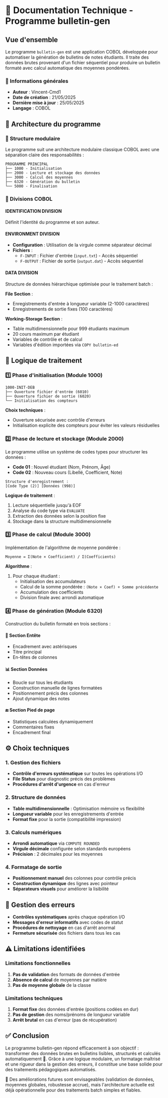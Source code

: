 # 📄 Documentation Technique - Programme bulletin-gen

## Vue d'ensemble

Le programme `bulletin-gen` est une application COBOL développée pour automatiser la génération de bulletins de notes étudiants. Il traite des données brutes provenant d'un fichier séquentiel pour produire un bulletin formaté avec calcul automatique des moyennes pondérées.

### 📌 Informations générales
- **Auteur** : Vincent-Cmd1
- **Date de création** : 21/05/2025
- **Dernière mise à jour** : 25/05/2025
- **Langage** : COBOL

 ## 🧱 Architecture du programme

 ### 🧩 Structure modulaire

Le programme suit une architecture modulaire classique COBOL avec une séparation claire des responsabilités :

```
PROGRAMME PRINCIPAL
├── 1000 - Initialisation
├── 2000 - Lecture et stockage des données
├── 3000 - Calcul des moyennes
├── 6320 - Génération du bulletin
└── 5000 - Finalisation
```

### 🔖 Divisions COBOL

#### IDENTIFICATION DIVISION
Définit l'identité du programme et son auteur.

#### ENVIRONMENT DIVISION
- **Configuration** : Utilisation de la virgule comme séparateur décimal
- **Fichiers** :
  - `F-INPUT` : Fichier d'entrée (`input.txt`) - Accès séquentiel
  - `F-OUTPUT` : Fichier de sortie (`output.dat`) - Accès séquentiel

#### DATA DIVISION
Structure de données hiérarchique optimisée pour le traitement batch :

**File Section** :
- Enregistrements d'entrée à longueur variable (2-1000 caractères)
- Enregistrements de sortie fixes (100 caractères)

**Working-Storage Section** :
- Table multidimensionnelle pour 999 étudiants maximum
- 20 cours maximum par étudiant
- Variables de contrôle et de calcul
- Variables d'édition importées via `COPY bulletin-ed`

## 🔄 Logique de traitement

### 1️⃣ Phase d'initialisation (Module 1000)

```cobol
1000-INIT-DEB
├── Ouverture fichier d'entrée (6010)
├── Ouverture fichier de sortie (6020)
└── Initialisation des compteurs
```

**Choix techniques** :
- Ouverture sécurisée avec contrôle d'erreurs
- Initialisation explicite des compteurs pour éviter les valeurs résiduelles

### 2️⃣ Phase de lecture et stockage (Module 2000)

Le programme utilise un système de codes types pour structurer les données :

- **Code 01** : Nouvel étudiant (Nom, Prénom, Âge)
- **Code 02** : Nouveau cours (Libellé, Coefficient, Note)

```cobol
Structure d'enregistrement :
[Code Type (2)] [Données (998)]
```

**Logique de traitement** :
1. Lecture séquentielle jusqu'à EOF
2. Analyse du code type via `EVALUATE`
3. Extraction des données selon la position fixe
4. Stockage dans la structure multidimensionnelle

### 3️⃣ Phase de calcul (Module 3000)

Implémentation de l'algorithme de moyenne pondérée :

```
Moyenne = Σ(Note × Coefficient) / Σ(Coefficients)
```

**Algorithme** :
1. Pour chaque étudiant :
   - Initialisation des accumulateurs
   - Calcul de la somme pondérée : `(Note × Coef) + Somme précédente`
   - Accumulation des coefficients
   - Division finale avec arrondi automatique

### 4️⃣ Phase de génération (Module 6320)

Construction du bulletin formaté en trois sections :

#### 🧾 Section Entête
- Encadrement avec astérisques
- Titre principal
- En-têtes de colonnes

#### 📊 Section Données
- Boucle sur tous les étudiants
- Construction manuelle de lignes formatées
- Positionnement précis des colonnes
- Ajout dynamique des notes

#### 🔚 Section Pied de page
- Statistiques calculées dynamiquement
- Commentaires fixes
- Encadrement final

## ⚙️ Choix techniques

### 1. Gestion des fichiers
- **Contrôle d'erreurs systématique** sur toutes les opérations I/O
- **File Status** pour diagnostic précis des problèmes
- **Procédures d'arrêt d'urgence** en cas d'erreur

### 2. Structure de données
- **Table multidimensionnelle** : Optimisation mémoire vs flexibilité
- **Longueur variable** pour les enregistrements d'entrée
- **Format fixe** pour la sortie (compatibilité impression)

### 3. Calculs numériques
- **Arrondi automatique** via `COMPUTE ROUNDED`
- **Virgule décimale** configurée selon standards européens
- **Précision** : 2 décimales pour les moyennes

### 4. Formatage de sortie
- **Positionnement manuel** des colonnes pour contrôle précis
- **Construction dynamique** des lignes avec pointeur
- **Séparateurs visuels** pour améliorer la lisibilité

## 🛑 Gestion des erreurs

- **Contrôles systématiques** après chaque opération I/O
- **Messages d'erreur informatifs** avec codes de statut
- **Procédures de nettoyage** en cas d'arrêt anormal
- **Fermeture sécurisée** des fichiers dans tous les cas

## ⚠️ Limitations identifiées

### Limitations fonctionnelles
1. **Pas de validation** des formats de données d'entrée
2. **Absence de calcul** de moyennes par matière
3. **Pas de moyenne globale** de la classe

### Limitations techniques
1. **Format fixe** des données d'entrée (positions codées en dur)
2. **Pas de gestion** des noms/prénoms de longueur variable
3. **Arrêt brutal** en cas d'erreur (pas de récupération)

## ✅ Conclusion

Le programme bulletin-gen répond efficacement à son objectif : transformer des données brutes en bulletins lisibles, structurés et calculés automatiquement 📑. Grâce à une logique modulaire, un formatage maîtrisé et une rigueur dans la gestion des erreurs, il constitue une base solide pour des traitements pédagogiques automatisés.

🔧 Des améliorations futures sont envisageables (validation de données, moyennes globales, robustesse accrue), mais l'architecture actuelle est déjà opérationnelle pour des traitements batch simples et fiables.
